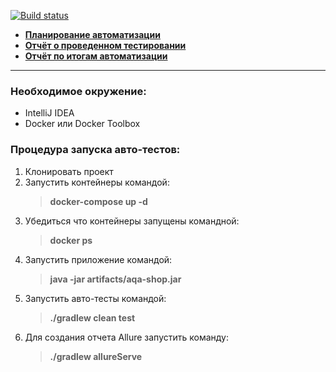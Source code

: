 [![Build status](https://ci.appveyor.com/api/projects/status/o4vgi93mw7wgumjl?svg=true)](https://ci.appveyor.com/project/Sidenov/webtour)

+ [**Планирование автоматизации**](Plan.md)
+ [**Отчёт о проведенном тестировании**](Report.md)
+ [**Отчёт по итогам автоматизации**](Summary.md)
___
### Необходимое окружение:
- IntelliJ IDEA
- Docker или Docker Toolbox

### Процедура запуска авто-тестов:
1. Клонировать проект
2. Запустить контейнеры командой:
   > **docker-compose up -d**
3. Убедиться что контейнеры запущены командной:
   > **docker ps**
4. Запустить приложение командой:
   > **java -jar artifacts/aqa-shop.jar**
5. Запустить авто-тесты командой:
   > **./gradlew clean test**
6. Для создания отчета Allure запустить команду:
   > **./gradlew allureServe**


